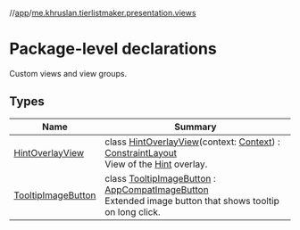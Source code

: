 //[app](../../index.md)/[me.khruslan.tierlistmaker.presentation.views](index.md)

# Package-level declarations

Custom views and view groups.

## Types

| Name | Summary |
|---|---|
| [HintOverlayView](-hint-overlay-view/index.md) | class [HintOverlayView](-hint-overlay-view/index.md)(context: [Context](https://developer.android.com/reference/kotlin/android/content/Context.html)) : [ConstraintLayout](https://developer.android.com/reference/kotlin/androidx/constraintlayout/widget/ConstraintLayout.html)<br>View of the [Hint](../me.khruslan.tierlistmaker.presentation.utils.hints.core/-hint/index.md) overlay. |
| [TooltipImageButton](-tooltip-image-button/index.md) | class [TooltipImageButton](-tooltip-image-button/index.md) : [AppCompatImageButton](https://developer.android.com/reference/kotlin/androidx/appcompat/widget/AppCompatImageButton.html)<br>Extended image button that shows tooltip on long click. |
